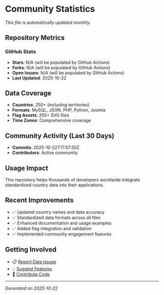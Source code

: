 # Community Statistics

*This file is automatically updated monthly.*

## Repository Metrics

### GitHub Stats
- **Stars**: N/A (will be populated by GitHub Actions)
- **Forks**: N/A (will be populated by GitHub Actions)
- **Open Issues**: N/A (will be populated by GitHub Actions)
- **Last Updated**: 2025-10-22

## Data Coverage
- **Countries**: 250+ (including territories)
- **Formats**: MySQL, JSON, PHP, Python, Joomla
- **Flag Assets**: 255+ SVG files
- **Time Zones**: Comprehensive coverage

## Community Activity (Last 30 Days)
- **Commits**: 2025-10-22T17:57:50Z
- **Contributors**: Active community

## Usage Impact
This repository helps thousands of developers worldwide integrate standardized country data into their applications.

## Recent Improvements
- ✅ Updated country names and data accuracy
- ✅ Standardized data formats across all files
- ✅ Enhanced documentation and usage examples
- ✅ Added flag integration and validation
- ✅ Implemented community engagement features

## Getting Involved
- 📋 [Report Data Issues](https://github.com/your-repo/mysql-country-list/issues/new?template=data-correction.yml)
- 💡 [Suggest Features](https://github.com/your-repo/mysql-country-list/issues/new?template=feature-request.yml)
- 🤝 [Contribute Code](CONTRIBUTING.md)

---
*Generated on 2025-10-22*